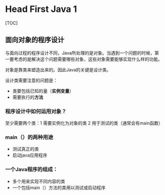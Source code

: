 # Head First Java 1

[TOC]

## 面向对象的程序设计

与面向过程的程序设计不同，Java所处理的是对象。当遇到一个问题的时候，第一要考虑的是解决这个问题需要哪些对象，这些对象需要能够实现什么样的功能。

对象是靠类来塑造出来的。因此Java的关键是设计类。

设计类需要注意的问题是：

- 类要包括已知的量（**实例变量**）
- 需要执行的**方法**



### 程序设计中如何运用对象？

至少需要两个类：1 需要实例化为对象的类 2 用于测试的类（通常会有main函数）

### main（）的两种用途

- 测试真正的类
- 启动java应用程序



### 一个Java程序的组成：

- 多个用来实现不同内容的类
- 一个包括main（）方法的类用以测试或启动程序